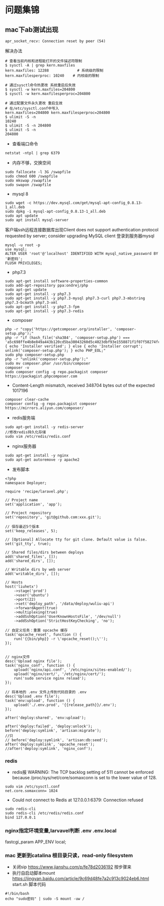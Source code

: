 
# 问题集锦
## mac下ab测试出现 
```
apr_socket_recv: Connection reset by peer (54)
```

解决办法

```
# 查看当前内核和进程能打开的文件描述符限制
$ sysctl -A | grep kern.maxfiles
kern.maxfiles: 12288             # 系统级的限制
kern.maxfilesperproc: 10240    # 内核级的限制

# 通过sysctl命令热更改 系统重启后失效
$ sysctl -w kern.maxfiles=204800
$ sysctl -w kern.maxfilesperproc=204800

# 通过配置文件永久更改 重启生效
# 在/etc/sysctl.conf中写入
kern.maxfiles=204800 kern.maxfilesperproc=204800
$ ulimit -S -n
10240
$ ulimit -S -n 204800
$ ulimit -S -n
204800
```

+ 查看端口命令
```
netstat -ntpl | grep 6379
```
+ 内存不够，交换空间
```
sudo fallocate -l 3G /swapfile
sudo chmod 600 /swapfile
sudo mkswap /swapfile
sudo swapon /swapfile
```
+ mysql 8
```
sudo wget -c https://dev.mysql.com/get/mysql-apt-config_0.8.13-1_all.deb 
sudo dpkg -i mysql-apt-config_0.8.13-1_all.deb
sudo apt update
sudo apt install mysql-server
```
客户端ssh远程连接数据库出现Client does not support authentication protocol requested by server; consider upgrading MySQL client
登录到服务器mysql
```
mysql -u root -p
use mysql;
ALTER USER 'root'@'localhost' IDENTIFIED WITH mysql_native_password BY '新密码';
FLUSH PRIVILEGES;
```
+ php7.3
```
sudo apt-get install software-properties-common
sudo add-apt-repository ppa:ondrej/php
sudo apt-get update
sudo apt-get install -y php7.3
sudo apt-get install -y php7.3-mysql php7.3-curl php7.3-mbstring php7.3-bcmath php7.3-xml
sudo apt-get install -y php7.3-fpm
sudo apt-get install -y php7.3-redis
```

+ composer
```
php -r "copy('https://getcomposer.org/installer', 'composer-setup.php');"
php -r "if (hash_file('sha384', 'composer-setup.php') === 'a5c698ffe4b8e849a443b120cd5ba38043260d5c4023dbf93e1558871f1f07f58274fc6f4c93bcfd858c6bd0775cd8d1') { echo 'Installer verified'; } else { echo 'Installer corrupt'; unlink('composer-setup.php'); } echo PHP_EOL;"
sudo php composer-setup.php
php -r "unlink('composer-setup.php');"
sudo mv composer.phar /usr/bin/composer
composer -v
sudo composer config -g repo.packagist composer https://packagist.phpcomposer.com
```
+ Content-Length mismatch, received 348704 bytes out of the expected 1017196
```
composer clear-cache
composer config -g repo.packagist composer https://mirrors.aliyun.com/composer/
```


+ redis服务端
```
sudo apt-get install -y redis-server
//修改redis持久化存储
sudo vim /etc/redis/redis.conf
```

+ nginx服务器
```
sudo apt-get install -y nginx
sudo apt-get autoremove -y apache2
```

+ 发布脚本
```
<?php
namespace Deployer;

require 'recipe/laravel.php';

// Project name
set('application', 'app');

// Project repository
set('repository', 'git@github.com:xxx.git');

// 保存最近5个版本
set('keep_releases', 5);

// [Optional] Allocate tty for git clone. Default value is false.
set('git_tty', true);

// Shared files/dirs between deploys
add('shared_files', []);
add('shared_dirs', []);

// Writable dirs by web server
add('writable_dirs', []);

// Hosts
host('liuhetx')
    ->stage('prod')
    ->user('ubuntu')
    ->port(22)
    ->set('deploy_path', '/data/deploy/wuliu-api')
    ->forwardAgent(true)
    ->multiplexing(true)
    ->addSshOption('UserKnownHostsFile', '/dev/null')
    ->addSshOption('StrictHostKeyChecking', 'no');

// 自定义任务：重置 opcache 缓存
task('opcache_reset', function () {
    run('{{bin/php}} -r \'opcache_reset();\'');
});


// nginx文件
desc('Upload nginx file');
task('nginx_conf', function () {
    upload('nginx/api.conf', '/etc/nginx/sites-enabled/');
    upload('nginx/cert/', '/etc/nginx/cert/');
    run('sudo service nginx reload');
});

// 将本地的 .env 文件上传到代码目录的 .env
desc('Upload .env file');
task('env:upload', function () {
    upload('./.env.prod', '{{release_path}}/.env');
});

after('deploy:shared', 'env:upload');

after('deploy:failed', 'deploy:unlock');
before('deploy:symlink', 'artisan:migrate');
//只
// before('deploy:symlink', 'artisan:db:seed');
after('deploy:symlink', 'opcache_reset');
//after('deploy:symlink', 'nginx_conf');

```
### redis
+ redis报 WARNING: The TCP backlog setting of 511 cannot be enforced because /proc/sys/net/core/somaxconn is set to the lower value of 128.
```
sudo vim /etc/sysctl.conf
net.core.somaxconn= 1024
```
+ Could not connect to Redis at 127.0.0.1:6379: Connection refused
```
sudo redis-cli
sudo redis-cli /etc/redis/redis.conf
bind 127.0.0.1
```

### nginx指定环境变量,larvavel判断 .env  .env.local
fastcgi_param  APP_ENV local;


### mac 更新到catalina  根目录只读，read-only filesystem
+ 关闭sip https://www.jianshu.com/p/fe78d2036192 按步骤来
+ 执行自启动脚本mount https://jingyan.baidu.com/article/9c69d48fe7a2c913c9024eb6.html
start.sh 脚本代码
```
#!/bin/bash 
echo "sudo密码" | sudo -S mount -uw /
```